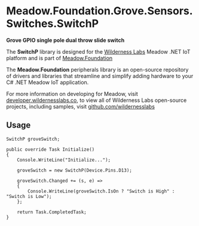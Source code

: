 # Meadow.Foundation.Grove.Sensors.Switches.SwitchP

**Grove GPIO single pole dual throw slide switch**

The **SwitchP** library is designed for the [Wilderness Labs](www.wildernesslabs.co) Meadow .NET IoT platform and is part of [Meadow.Foundation](https://developer.wildernesslabs.co/Meadow/Meadow.Foundation/)

The **Meadow.Foundation** peripherals library is an open-source repository of drivers and libraries that streamline and simplify adding hardware to your C# .NET Meadow IoT application.

For more information on developing for Meadow, visit [developer.wildernesslabs.co](http://developer.wildernesslabs.co/), to view all of Wilderness Labs open-source projects, including samples, visit [github.com/wildernesslabs](https://github.com/wildernesslabs/)

## Usage

```
SwitchP groveSwitch;

public override Task Initialize()
{
    Console.WriteLine("Initialize...");

    groveSwitch = new SwitchP(Device.Pins.D13);

    groveSwitch.Changed += (s, e) =>
    {
        Console.WriteLine(groveSwitch.IsOn ? "Switch is High" : "Switch is Low");
    };

    return Task.CompletedTask;
}

        
```

